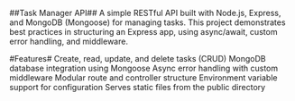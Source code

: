 ##Task Manager API##
A simple RESTful API built with Node.js, Express, and MongoDB (Mongoose) for managing tasks. This project demonstrates best practices in structuring an Express app, using async/await, custom error handling, and middleware.

#Features#
Create, read, update, and delete tasks (CRUD)
MongoDB database integration using Mongoose
Async error handling with custom middleware
Modular route and controller structure
Environment variable support for configuration
Serves static files from the public directory
